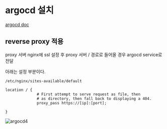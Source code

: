 # argocd 설치

[argocd doc](https://argo-cd.readthedocs.io/en/stable/getting_started/)

## reverse proxy 적용

proxy 서버 nginx에 ssl 설정 후 proxy 서버 / 경로로 들어올 경우 argocd service로 전달

아래는 설정 부분이다.

    /etc/nginx/sites-available/default

    location / {
                  # First attempt to serve request as file, then
                  # as directory, then fall back to displaying a 404.
                  proxy_pass https://[ip]:[port];

    }
    
    
 
![argocd4](https://user-images.githubusercontent.com/68090443/227714797-73890957-c395-4c34-a50c-ec5e9992b292.PNG)
